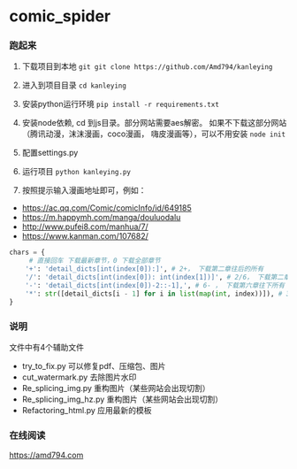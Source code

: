 # comic_spider
### 跑起来
1. 下载项目到本地
`git
git clone https://github.com/Amd794/kanleying   
`
   
2. 进入到项目目录
`
cd kanleying   
`
   
3. 安装python运行环境
`
pip install -r requirements.txt   
`
   
4. 安装node依赖, cd 到js目录。部分网站需要aes解密。
   如果不下载这部分网站（腾讯动漫，沫沫漫画，coco漫画， 嗨皮漫画等），可以不用安装
`
node init   
`
   
5. 配置settings.py
   
6. 运行项目
`
python kanleying.py   
`
   
7. 按照提示输入漫画地址即可，例如：

- https://ac.qq.com/Comic/comicInfo/id/649185
- https://m.happymh.com/manga/douluodalu
- http://www.pufei8.com/manhua/7/
- https://www.kanman.com/107682/

```python
chars = {
     # 直接回车 下载最新章节，0 下载全部章节
    '+': 'detail_dicts[int(index[0]):]', # 2+， 下载第二章往后的所有
    '/': 'detail_dicts[int(index[0]): int(index[1])]', # 2/6， 下载第二章到第6章节
    '-': 'detail_dicts[int(index[0])-2::-1],', # 6- ， 下载第六章往下所有
    '*': str([detail_dicts[i - 1] for i in list(map(int, index))]), # 3*6*10 下载第三，第六，第九章节
}
```

### 说明
文件中有4个辅助文件
- try_to_fix.py 可以修复pdf、压缩包、图片
- cut_watermark.py 去除图片水印
- Re_splicing_img.py 重构图片（某些网站会出现切割）
- Re_splicing_img_hz.py 重构图片（某些网站会出现切割）
- Refactoring_html.py 应用最新的模板

### 在线阅读
 https://amd794.com